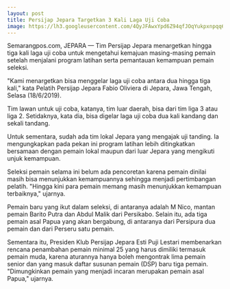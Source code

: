 ```yaml
---
layout: post
title: Persijap Jepara Targetkan 3 Kali Laga Uji Coba
image: https://lh3.googleusercontent.com/4QyJFAwxYpd6Z94qfJOqYukpxnpqq6ePviajKTeLFmtrTfZkWI7ejDYal2v9tU5m7OgVTrRq8BiQb1lvFsmFWYQ68jat42Ll0zNEo74I9MK2Cwc8JQK6HQdHlVPIXaND0PySHnc-IfXkAjTDRXlfGl4anqrqnHcJs9DT4IPErjIdNTk8cOpC9zEmPaVzxWnsggwzk7s013247EtYTNH_t5MQC-51iLHXXBgY8Fer9Ot8wf42jBn2m-XyStLsD5ksF-L0PcR58oVLV6VQJfd9luZynlk9bc_kSmJ1zR6fUeEYMcw2oFd4YoiB5DCbuzekuCh7aihPotwWyJOP3DjMSS3d5-wEn8hpkPB6mG-R63sgUUrkA7NoyI64N7okqdIGtHdipnOFoVs2o5Bi_OJqYxE2w8wsaHhsfuciTDs5N_SH6eSxxX9pEInK5OJ4oIqtQ7m45bjhTBGWcrURv9mwBUr57UNcuWiN4k5yD5fzEneHE-a056J6ZgzE_Dar1WNaxFkOEnyaP11HPbT_7EQZmdxvWtNK2JLzdbOqa1UkS3zMoO_3qcr10AJh4Y37RWDNU7_Pg_RUslFHyGhgAt16uYMsWVIHbKf_cgfTjxnAH0N4Q0hBMVdp7ri99H8kBSL6FZ1vusTMBZSQgWHgrgupz4RPbuwVbJY=w1100-h300-no
---
```


Semarangpos.com, JEPARA — Tim Persijap Jepara menargetkan hingga tiga kali laga uji coba untuk mengetahui kemajuan masing-masing pemain setelah menjalani program latihan serta pemantauan kemampuan pemain seleksi.

"Kami menargetkan bisa menggelar laga uji coba antara dua hingga tiga kali," kata Pelatih Persijap Jepara Fabio Oliviera di Jepara, Jawa Tengah, Selasa (18/6/2019).

Tim lawan untuk uji coba, katanya, tim luar daerah, bisa dari tim liga 3 atau liga 2. Setidaknya, kata dia, bisa digelar laga uji coba dua kali kandang dan sekali tandang.

Untuk sementara, sudah ada tim lokal Jepara yang mengajak uji tanding. Ia mengungkapkan pada pekan ini program latihan lebih ditingkatkan bersamaan dengan pemain lokal maupun dari luar Jepara yang mengikuti unjuk kemampuan.

Seleksi pemain selama ini belum ada pencoretan karena pemain dinilai masih bisa menunjukkan kemampuannya sehingga menjadi pertimbangan pelatih. "Hingga kini para pemain memang masih menunjukkan kemampuan terbaiknya," ujarnya.

Pemain baru yang ikut dalam seleksi, di antaranya adalah M Nico, mantan pemain Barito Putra dan Abdul Malik dari Persikabo. Selain itu, ada tiga pemain asal Papua yang akan bergabung, di antaranya dari Persipura dua pemain dan dari Perseru satu pemain.

Sementara itu, Presiden Klub Persijap Jepara Esti Puji Lestari membenarkan rencana penambahan pemain minimal 25 yang harus dimiliki termasuk pemain muda, karena aturannya hanya boleh mengontrak lima pemain senior dan yang masuk daftar susunan pemain (DSP) baru tiga pemain. "Dimungkinkan pemain yang menjadi incaran merupakan pemain asal Papua," ujarnya.